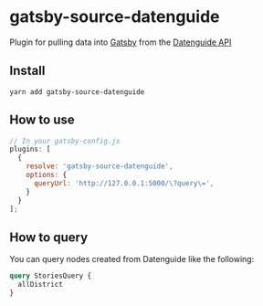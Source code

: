 # gatsby-source-datenguide

Plugin for pulling data into [Gatsby](https://www.gatsbyjs.org) from
the [Datenguide API](https://github.com/datenguide/datenguide-backend)

## Install

`yarn add gatsby-source-datenguide`

## How to use

```javascript
// In your gatsby-config.js
plugins: [
  {
    resolve: 'gatsby-source-datenguide',
    options: {
      queryUrl: 'http://127.0.0.1:5000/\?query\=',
    }
  }
];
```

## How to query

You can query nodes created from Datenguide like the following:

```graphql
query StoriesQuery {
  allDistrict
}
```
